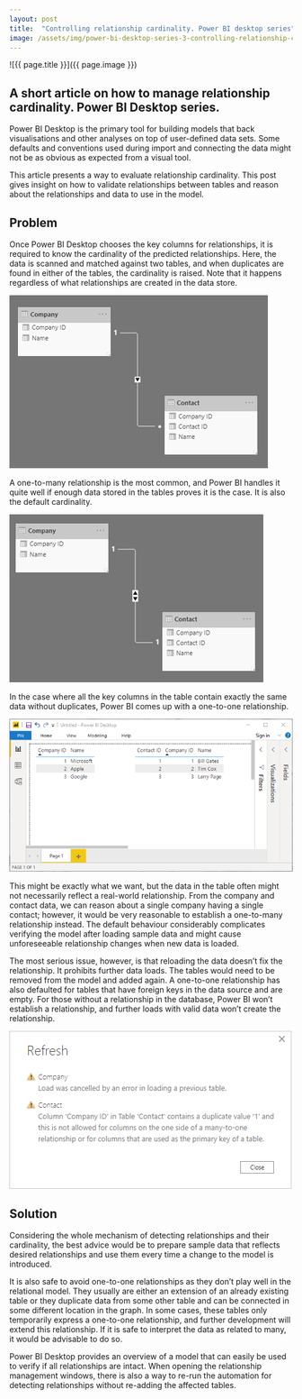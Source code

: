```yaml
---
layout: post
title:  "Controlling relationship cardinality. Power BI desktop series"
image: /assets/img/power-bi-desktop-series-3-controlling-relationship-cardinality.jpg
---
```


![{{ page.title }}]({{ page.image }})

## A short article on how to manage relationship cardinality. Power BI Desktop series.
Power BI Desktop is the primary tool for building models that back visualisations and other analyses on top of user-defined data sets. Some defaults and conventions used during import and connecting the data might not be as obvious as expected from a visual tool.

This article presents a way to evaluate relationship cardinality. This post gives insight on how to validate relationships between tables and reason about the relationships and data to use in the model.

## Problem
Once Power BI Desktop chooses the key columns for relationships, it is required to know the cardinality of the predicted relationships. Here, the data is scanned and matched against two tables, and when duplicates are found in either of the tables, the cardinality is raised. Note that it happens regardless of what relationships are created in the data store.

![Table](/assets/img/pbi2_1.png)

A one-to-many relationship is the most common, and Power BI handles it quite well if enough data stored in the tables proves it is the case. It is also the default cardinality.

![Table2](/assets/img/pbi2_2.png)

In the case where all the key columns in the table contain exactly the same data without duplicates, Power BI comes up with a one-to-one relationship.

![Table3](/assets/img/pbi2_3.png)

This might be exactly what we want, but the data in the table often might not necessarily reflect a real-world relationship. From the company and contact data, we can reason about a single company having a single contact; however, it would be very reasonable to establish a one-to-many relationship instead. The default behaviour considerably complicates verifying the model after loading sample data and might cause unforeseeable relationship changes when new data is loaded.

The most serious issue, however, is that reloading the data doesn’t fix the relationship. It prohibits further data loads. The tables would need to be removed from the model and added again. A one-to-one relationship has also defaulted for tables that have foreign keys in the data source and are empty. For those without a relationship in the database, Power BI won’t establish a relationship, and further loads with valid data won’t create the relationship.

![Table4](/assets/img/pbi2_4.png)

## Solution
Considering the whole mechanism of detecting relationships and their cardinality, the best advice would be to prepare sample data that reflects desired relationships and use them every time a change to the model is introduced.

It is also safe to avoid one-to-one relationships as they don’t play well in the relational model. They usually are either an extension of an already existing table or they duplicate data from some other table and can be connected in some different location in the graph. In some cases, these tables only temporarily express a one-to-one relationship, and further development will extend this relationship. If it is safe to interpret the data as related to many, it would be advisable to do so.

Power BI Desktop provides an overview of a model that can easily be used to verify if all relationships are intact. When opening the relationship management windows, there is also a way to re-run the automation for detecting relationships without re-adding the affected tables.
